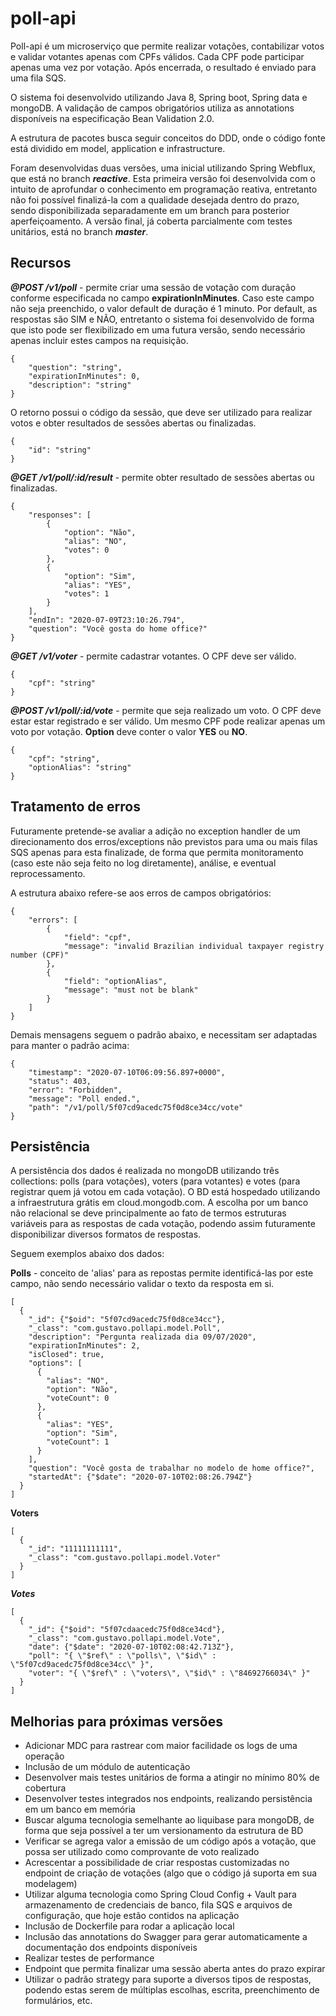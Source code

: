 # poll-api

Poll-api é um microserviço que permite realizar votações, contabilizar votos e validar votantes apenas com CPFs válidos. Cada CPF pode participar apenas uma vez por votação. Após encerrada, o resultado é enviado para uma fila SQS.

O sistema foi desenvolvido utilizando Java 8, Spring boot, Spring data e mongoDB. A validação de campos obrigatórios utiliza as annotations disponíveis na especificação Bean Validation 2.0.

A estrutura de pacotes busca seguir conceitos do DDD, onde o código fonte está dividido em model, application e infrastructure.

Foram desenvolvidas duas versões, uma inicial utilizando Spring Webflux, que está no branch ***reactive***. Esta primeira versão foi desenvolvida com o intuito de aprofundar o conhecimento em programação reativa, entretanto não foi possível finalizá-la com a qualidade desejada dentro do prazo, sendo disponibilizada separadamente em um branch para posterior aperfeiçoamento. A versão final, já coberta parcialmente com testes unitários, está no branch ***master***.

## Recursos

***@POST /v1/poll*** - permite criar uma sessão de votação com duração conforme especificada no campo **expirationInMinutes**. Caso este campo não seja preenchido, o valor default de duração é 1 minuto. Por default, as respostas são SIM e NÃO, entretanto o sistema foi desenvolvido de forma que isto pode ser flexibilizado em uma futura versão, sendo necessário apenas incluir estes campos na requisição.

```
{
    "question": "string",
    "expirationInMinutes": 0,
    "description": "string"
}
```

O retorno possui o código da sessão, que deve ser utilizado para realizar votos e obter resultados de sessões abertas ou finalizadas.

```
{
    "id": "string"
}
```

***@GET /v1/poll/:id/result*** - permite obter resultado de sessões abertas ou finalizadas.

```
{
    "responses": [
        {
            "option": "Não",
            "alias": "NO",
            "votes": 0
        },
        {
            "option": "Sim",
            "alias": "YES",
            "votes": 1
        }
    ],
    "endIn": "2020-07-09T23:10:26.794",
    "question": "Você gosta do home office?"
}
```

***@GET /v1/voter*** - permite cadastrar votantes. O CPF deve ser válido.

```
{
    "cpf": "string"
}
```

***@POST /v1/poll/:id/vote*** - permite que seja realizado um voto. O CPF deve estar estar registrado e ser válido. Um mesmo CPF pode realizar apenas um voto por votação. **Option** deve conter o valor **YES** ou **NO**.

```
{
    "cpf": "string",
    "optionAlias": "string"
}
```

## Tratamento de erros

Futuramente pretende-se avaliar a adição no exception handler de um direcionamento dos erros/exceptions não previstos para uma ou mais filas SQS apenas para esta finalizade, de forma que permita monitoramento (caso este não seja feito no log diretamente), análise, e eventual reprocessamento.

A estrutura abaixo refere-se aos erros de campos obrigatórios:

```
{
    "errors": [
        {
            "field": "cpf",
            "message": "invalid Brazilian individual taxpayer registry number (CPF)"
        },
        {
            "field": "optionAlias",
            "message": "must not be blank"
        }
    ]
}
```

Demais mensagens seguem o padrão abaixo, e necessitam ser adaptadas para manter o padrão acima:

```
{
    "timestamp": "2020-07-10T06:09:56.897+0000",
    "status": 403,
    "error": "Forbidden",
    "message": "Poll ended.",
    "path": "/v1/poll/5f07cd9acedc75f0d8ce34cc/vote"
}
```

## Persistência

A persistência dos dados é realizada no mongoDB utilizando três collections: polls (para votações), voters (para votantes) e votes (para registrar quem já votou em cada votação). O BD está hospedado utilizando a infraestrutura grátis em cloud.mongodb.com. A escolha por um banco não relacional se deve principalmente ao fato de termos estruturas variáveis para as respostas de cada votação, podendo assim futuramente disponibilizar diversos formatos de respostas. 

Seguem exemplos abaixo dos dados:

**Polls** - conceito de 'alias' para as repostas permite identificá-las por este campo, não sendo necessário validar o texto da resposta em si.
```
[
  {
    "_id": {"$oid": "5f07cd9acedc75f0d8ce34cc"},
    "_class": "com.gustavo.pollapi.model.Poll",
    "description": "Pergunta realizada dia 09/07/2020",
    "expirationInMinutes": 2,
    "isClosed": true,
    "options": [
      {
        "alias": "NO",
        "option": "Não",
        "voteCount": 0
      },
      {
        "alias": "YES",
        "option": "Sim",
        "voteCount": 1
      }
    ],
    "question": "Você gosta de trabalhar no modelo de home office?",
    "startedAt": {"$date": "2020-07-10T02:08:26.794Z"}
  }
]
```

**Voters**
```
[
  {
    "_id": "11111111111",
    "_class": "com.gustavo.pollapi.model.Voter"
  }
]
```

***Votes***
```
[
  {
    "_id": {"$oid": "5f07cdaacedc75f0d8ce34cd"},
    "_class": "com.gustavo.pollapi.model.Vote",
    "date": {"$date": "2020-07-10T02:08:42.713Z"},
    "poll": "{ \"$ref\" : \"polls\", \"$id\" : \"5f07cd9acedc75f0d8ce34cc\" }",
    "voter": "{ \"$ref\" : \"voters\", \"$id\" : \"84692766034\" }"
  }
]
```


## Melhorias para próximas versões

- Adicionar MDC para rastrear com maior facilidade os logs de uma operação
- Inclusão de um módulo de autenticação
- Desenvolver mais testes unitários de forma a atingir no mínimo 80% de cobertura
- Desenvolver testes integrados nos endpoints, realizando persistência em um banco em memória
- Buscar alguma tecnologia semelhante ao liquibase para mongoDB, de forma que seja possível a ter um versionamento da estrutura de BD
- Verificar se agrega valor a emissão de um código após a votação, que possa ser utilizado como comprovante de voto realizado
- Acrescentar a possibilidade de criar respostas customizadas no endpoint de criação de votações (algo que o código já suporta em sua modelagem)
- Utilizar alguma tecnologia como Spring Cloud Config + Vault para armazenamento de credenciais de banco, fila SQS e arquivos de configuração, que hoje estão contidos na aplicação
- Inclusão de Dockerfile para rodar a aplicação local
- Inclusão das annotations do Swagger para gerar automaticamente a documentação dos endpoints disponíveis
- Realizar testes de performance
- Endpoint que permita finalizar uma sessão aberta antes do prazo expirar
- Utilizar o padrão strategy para suporte a diversos tipos de respostas, podendo estas serem de múltiplas escolhas, escrita, preenchimento de formulários, etc.